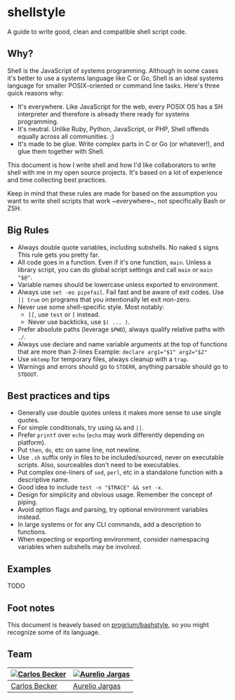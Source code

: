 # shellstyle

A guide to write good, clean and compatible shell script code.

## Why?

Shell is the JavaScript of systems programming. Although in some cases it's better
to use a systems language like C or Go, Shell is an ideal systems language for
smaller POSIX-oriented or command line tasks. Here's three quick reasons why:

- It's everywhere. Like JavaScript for the web, every POSIX OS has a SH
interpreter and therefore is already there ready for systems programming.
- It's neutral. Unlike Ruby, Python, JavaScript, or PHP, Shell offends equally
across all communities. ;)
- It's made to be glue. Write complex parts in C or Go (or whatever!), and glue
them together with Shell.

This document is how I write shell and how I'd like collaborators to write shell
with me in my open source projects. It's based on a lot of experience and time
collecting best practices.

Keep in mind that these rules are made for based on the assumption you want
to write shell scripts that work ~everywhere~, not specifically Bash or ZSH.

## Big Rules

- Always double quote variables, including subshells. No naked `$` signs
This rule gets you pretty far.
- All code goes in a function. Even if it's one function, `main`.
Unless a library script, you can do global script settings and call `main`
or `main "$@"`.
- Variable names should be lowercase unless exported to environment.
- Always use `set -eo pipefail`. Fail fast and be aware of exit codes.
Use `|| true` on programs that you intentionally let exit non-zero.
- Never use some shell-specific style. Most notably:
  - `[[`, use `test` or `[` instead.
  - Never use backticks, use `$( ... )`.
- Prefer absolute paths (leverage `$PWD`), always qualify relative paths with `./`.
- Always use declare and name variable arguments at the top of functions that are more than 2-lines
Example: `declare arg1="$1" arg2="$2"`
- Use `mktemp` for temporary files, always cleanup with a `trap`.
- Warnings and errors should go to `STDERR`, anything parsable should go to `STDOUT`.

## Best practices and tips

- Generally use double quotes unless it makes more sense to use single quotes.
- For simple conditionals, try using `&&` and `||`.
- Prefer `printf` over `echo` (`echo` may work differently depending on platform).
- Put `then`, `do`, etc on same line, not newline.
- Use `.sh` suffix only in files to be included/sourced, never on executable scripts.
Also, sourceables don't need to be executables.
- Put complex one-liners of `sed`, `perl`, etc in a standalone function with a descriptive name.
- Good idea to include `test -n "$TRACE" && set -x`.
- Design for simplicity and obvious usage. Remember the concept of piping.
- Avoid option flags and parsing, try optional environment variables instead.
- In large systems or for any CLI commands, add a description to functions.
- When expecting or exporting environment, consider namespacing variables when subshells may be involved.

## Examples

TODO

## Foot notes

This document is heavely based on [progrium/bashstyle](https://github.com/progrium/bashstyle), so you
might recognize some of its language.

## Team

[![Carlos Becker](https://avatars.githubusercontent.com/u/245435?v=3&s=100)](http://carlosbecker.com) | [![Aurelio Jargas](https://avatars.githubusercontent.com/u/282592?v=3&s=100)](http://aurelio.net)
---|---
[Carlos Becker](http://carlosbecker.com) | [Aurelio Jargas](http://aurelio.net)
